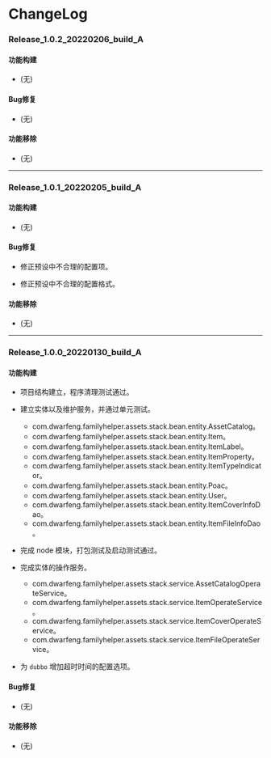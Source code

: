 # ChangeLog

### Release_1.0.2_20220206_build_A

#### 功能构建

- (无)

#### Bug修复

- (无)

#### 功能移除

- (无)

---

### Release_1.0.1_20220205_build_A

#### 功能构建

- (无)

#### Bug修复

- 修正预设中不合理的配置项。

- 修正预设中不合理的配置格式。

#### 功能移除

- (无)

---

### Release_1.0.0_20220130_build_A

#### 功能构建

- 项目结构建立，程序清理测试通过。

- 建立实体以及维护服务，并通过单元测试。
  - com.dwarfeng.familyhelper.assets.stack.bean.entity.AssetCatalog。
  - com.dwarfeng.familyhelper.assets.stack.bean.entity.Item。
  - com.dwarfeng.familyhelper.assets.stack.bean.entity.ItemLabel。
  - com.dwarfeng.familyhelper.assets.stack.bean.entity.ItemProperty。
  - com.dwarfeng.familyhelper.assets.stack.bean.entity.ItemTypeIndicator。
  - com.dwarfeng.familyhelper.assets.stack.bean.entity.Poac。
  - com.dwarfeng.familyhelper.assets.stack.bean.entity.User。
  - com.dwarfeng.familyhelper.assets.stack.bean.entity.ItemCoverInfoDao。
  - com.dwarfeng.familyhelper.assets.stack.bean.entity.ItemFileInfoDao。

- 完成 node 模块，打包测试及启动测试通过。

- 完成实体的操作服务。
  - com.dwarfeng.familyhelper.assets.stack.service.AssetCatalogOperateService。
  - com.dwarfeng.familyhelper.assets.stack.service.ItemOperateService。
  - com.dwarfeng.familyhelper.assets.stack.service.ItemCoverOperateService。
  - com.dwarfeng.familyhelper.assets.stack.service.ItemFileOperateService。

- 为 `dubbo` 增加超时时间的配置选项。

#### Bug修复

- (无)

#### 功能移除

- (无)
